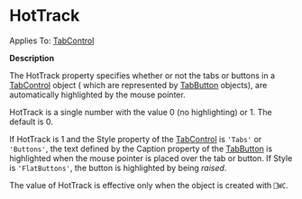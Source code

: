 




<h1 class="heading"><span class="name">HotTrack</span></h1>

Applies To: [TabControl](../a-z/tabcontrol.md)


**Description**


The HotTrack property specifies whether or not the tabs or buttons in a [TabControl](../a-z/tabcontrol.md) object ( which are represented by [TabButton](../a-z/tabbutton.md) objects), are automatically highlighted by the mouse pointer.


HotTrack is a single number with the value 0 (no highlighting) or 1. The default is 0.


If HotTrack is 1 and the Style property of the [TabControl](../a-z/tabcontrol.md) is `'Tabs'` or `'Buttons'`, the text defined by the Caption property of the [TabButton](../a-z/tabbutton.md) is highlighted when the mouse pointer is placed over the tab or button. If Style is `'FlatButtons'`, the button is highlighted by being *raised*.


The value of HotTrack is effective only when the object is created with `⎕WC`.




